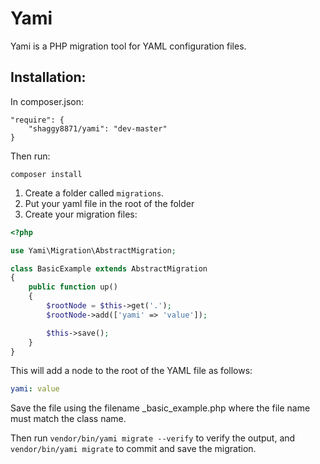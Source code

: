 # Yami

Yami is a PHP migration tool for YAML configuration files.

## Installation:

In composer.json:
```
"require": {
    "shaggy8871/yami": "dev-master"
}
```

Then run:
```
composer install
```

1. Create a folder called `migrations`.
2. Put your yaml file in the root of the folder
3. Create your migration files:

```php
<?php

use Yami\Migration\AbstractMigration;

class BasicExample extends AbstractMigration
{
    public function up()
    {
        $rootNode = $this->get('.');
        $rootNode->add(['yami' => 'value']);

        $this->save();
    }
}
```

This will add a node to the root of the YAML file as follows:

```yaml
yami: value
```

Save the file using the filename <date>_basic_example.php where the file name must match the class name.

Then run `vendor/bin/yami migrate --verify` to verify the output, and `vendor/bin/yami migrate` to commit and save the migration.

